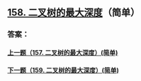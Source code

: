 ## [158. 二叉树的最大深度](https://leetcode-cn.com/problems/merge-two-sorted-lists/)（简单）





### 答案：



#### [上一题（157. 二叉树的最大深度）(简单)](https://github.com/sdwwld/leetCode/blob/master/src/main/java/com/wld/java/leetcode/leetCode0157.md)

#### [下一题（159. 二叉树的最大深度）(简单)](https://github.com/sdwwld/leetCode/blob/master/src/main/java/com/wld/java/leetcode/leetCode0159.md)